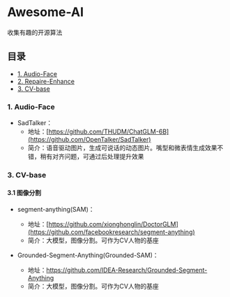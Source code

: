 # Awesome-AI
收集有趣的开源算法

## 目录
  - [1. Audio-Face](#1-Audio-Face)
  - [2. Repaire-Enhance](#2-Repaire-Enhance)
  - [3. CV-base](#3-CV-base)

    
###  1. <a name='Audio-Face'></a>Audio-Face

* SadTalker：
  * 地址：[https://github.com/THUDM/ChatGLM-6B](https://github.com/OpenTalker/SadTalker)
  * 简介：语音驱动图片，生成可说话的动态图片。嘴型和微表情生成效果不错，稍有对齐问题，可通过后处理提升效果


###  3. <a name='CV-base'></a>CV-base

#### 3.1 图像分割

* segment-anything(SAM)：
  * 地址：[https://github.com/xionghonglin/DoctorGLM](https://github.com/facebookresearch/segment-anything)
  * 简介：大模型，图像分割。可作为CV人物的基座

* Grounded-Segment-Anything(Grounded-SAM)：
  * 地址：https://github.com/IDEA-Research/Grounded-Segment-Anything
  * 简介：大模型，图像分割。可作为CV人物的基座
